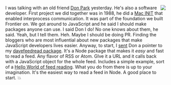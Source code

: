 <img src="http://scripting.com/images/2019/12/24/santa.png" border="0" align="right">I was talking with an old friend <a href="https://duckduckgo.com/?q=site%3Ascripting.com+%22don+park%22&t=hk&ia=web">Don Park</a> yesterday. He's also a software developer. First project we did together was in 1988, he did a <a href="http://scripting.com/2018/10/15.html#a141614">Mac INIT</a> that enabled interprocess communication. It was part of the foundation we built Frontier on. We got around to JavaScript and he said I should make packages anyone can use. I said Don I do! No one knows about them, he said. Yeah, but I tell them. Heh. Maybe I should be doing PR. Finding the bloggers who are most influential about new packages that make JavaScript developers lives easier. Anyway, to start, I <a href="https://twitter.com/davewiner/status/1262801291597791235">sent</a> Don a pointer to my <a href="https://github.com/scripting/feedRead#what-is-this">davefeedread package</a>. It's a Node package that makes it <i>easy</i> and fast to read a feed. Any flavor of RSS or Atom. GIve it a URL and it calls back with a JavaScript object for the whole feed. Includes a simple example, sort of a <a href="https://github.com/scripting/feedRead/blob/master/examples/readurl/read.js">Hello World of feed reading</a>. What you do from there is up to your imagination. It's the easiest way to read a feed in Node. A good place to start. :boom: 
